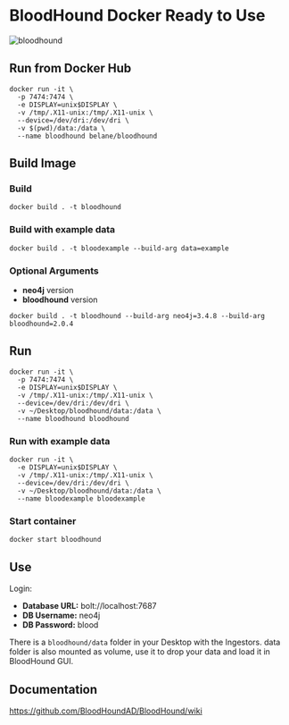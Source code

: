 # BloodHound Docker Ready to Use
![bloodhound](https://user-images.githubusercontent.com/17031267/48985201-6f587a00-f105-11e8-8355-98e38e08cc5e.png)

## Run from Docker Hub
```
docker run -it \
  -p 7474:7474 \
  -e DISPLAY=unix$DISPLAY \
  -v /tmp/.X11-unix:/tmp/.X11-unix \
  --device=/dev/dri:/dev/dri \
  -v $(pwd)/data:/data \
  --name bloodhound belane/bloodhound
```

## Build Image
### Build
`docker build . -t bloodhound`

### Build with example data
`docker build . -t bloodexample --build-arg data=example`
### Optional Arguments
- **neo4j** version
- **bloodhound** version

`docker build . -t bloodhound --build-arg neo4j=3.4.8 --build-arg bloodhound=2.0.4`

## Run
```
docker run -it \
  -p 7474:7474 \
  -e DISPLAY=unix$DISPLAY \
  -v /tmp/.X11-unix:/tmp/.X11-unix \
  --device=/dev/dri:/dev/dri \
  -v ~/Desktop/bloodhound/data:/data \
  --name bloodhound bloodhound
```
### Run with example data
```
docker run -it \
  -e DISPLAY=unix$DISPLAY \
  -v /tmp/.X11-unix:/tmp/.X11-unix \
  --device=/dev/dri:/dev/dri \
  -v ~/Desktop/bloodhound/data:/data \
  --name bloodexample bloodexample
```

### Start container
```
docker start bloodhound
```

## Use
Login:
- **Database URL:** bolt://localhost:7687
- **DB Username:** neo4j
- **DB Password:** blood

There is a `bloodhound/data` folder in your Desktop with the Ingestors.
data folder is also mounted as volume, use it to drop your data and load it in  BloodHound GUI.

## Documentation
https://github.com/BloodHoundAD/BloodHound/wiki
